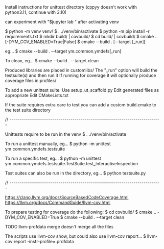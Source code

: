 Install instructions for unittest directory
(cppyy doesn't work with python3.11, continue with 3.10)

can experiment with "$jupyter lab <name-of-file>" after activating venv

$ python -m venv venv/
$ . ./venv/bin/activate
$ python -m pip install -r requirements.txt
$ mkdir build/ | covbuild/
$ cd build/ | covbuild/
$ cmake .. [-DYM_COV_ENABLED=True|False]
$ cmake --build . [--target <suite-name>[_run]]

eg...
$ cmake --build . --target ym.common.ymdefs[_run]

To clean, eg...
$ cmake --build . --target clean

Produced libraries are placed in customlibs/
The "_run" option will build the testsuite(s) and then run it
If running for coverage it will optionally produce coverage files in profiles/

To add a new unittest suite:
Use setup_ut_scaffold.py
Edit generated files as appropriate
Edit CMakeLists.txt

If the suite requires extra care to test you can add a custom build.cmake to the test suite directory

// -----------------------------------------------------------------------------

Unittests require to be run in the venv
$ . ./venv/bin/activate

To run a unittest manually, eg...
$ python -m unittest ym.common.ymdefs.testsuite

To run a specific test, eg...
$ python -m unittest ym.common.ymdefs.testsuite.TestSuite.test_InteractiveInspection

Test suites can also be run in the directory, eg...
$ python testsuite.py

// -----------------------------------------------------------------------------

<https://clang.llvm.org/docs/SourceBasedCodeCoverage.html>
<https://llvm.org/docs/CommandGuide/llvm-cov.html>

To prepare testing for coverage do the following:
$ cd covbuild/
$ cmake .. -DYM_COV_ENABLED=True
$ cmake --build . --target clean

TODO
llvm-profdata merge doesn't merge all the files

The scripts use llvm-cov show, but could also use llvm-cov report...
$ llvm-cov report <desired-obj-file> -instr-profile=<testsuite>.profdata
